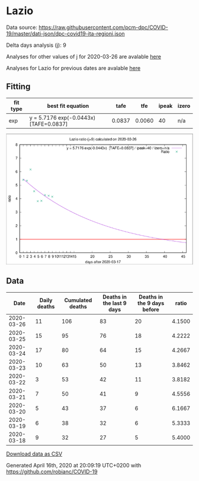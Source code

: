 # Lazio

Data source: https://raw.githubusercontent.com/pcm-dpc/COVID-19/master/dati-json/dpc-covid19-ita-regioni.json

Delta days analysis (j): 9

Analyses for other values of j for 2020-03-26 are avalable [here](../2020-03-26/README.md)

Analyses for Lazio for previous dates are avalable [here](../README.md)

## Fitting 
|fit type|best fit equation|tafe|tfe|ipeak|izero|
|-------|-----|--------|------|---|---|
|exp|y = 5.7176 exp(-0.0443x)  [TAFE=0.0837]|0.0837|0.0060|40|n/a|

![Plot](COVID-19_lazio_j9_2020-03-26.png)

## Data
|Date|Daily deaths|Cumulated deaths|Deaths in the last 9 days|Deaths in the 9 days before|ratio|
|----|----------|-----------|-------|--------------------|-----|
|2020-03-26|11|106|83|20|4.1500|
|2020-03-25|15|95|76|18|4.2222|
|2020-03-24|17|80|64|15|4.2667|
|2020-03-23|10|63|50|13|3.8462|
|2020-03-22|3|53|42|11|3.8182|
|2020-03-21|7|50|41|9|4.5556|
|2020-03-20|5|43|37|6|6.1667|
|2020-03-19|6|38|32|6|5.3333|
|2020-03-18|9|32|27|5|5.4000|

[Download data as CSV](COVID-19_lazio_j9_2020-03-26.csv)

Generated April 16th, 2020 at 20:09:19 UTC+0200 with https://github.com/robianc/COVID-19
